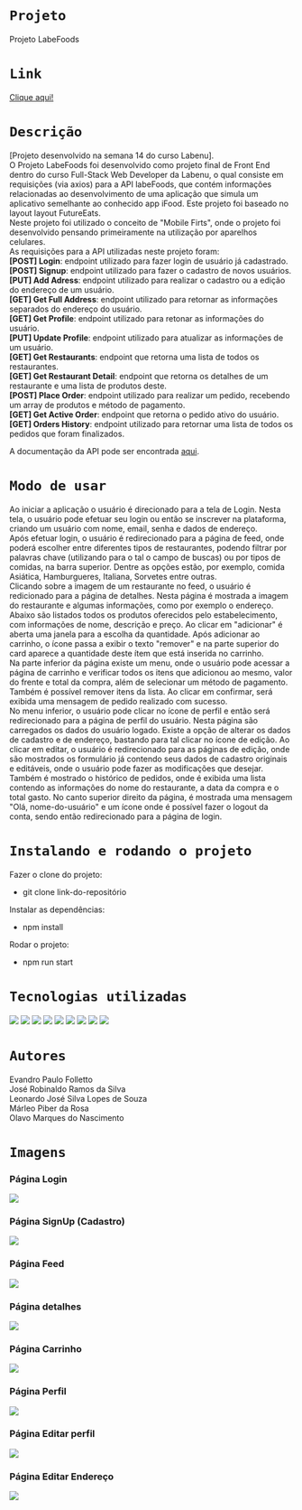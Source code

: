 # `Projeto`
Projeto LabeFoods

# `Link`
[Clique aqui!](https://labefoods-alves5.surge.sh)

# `Descrição`
[Projeto desenvolvido na semana 14 do curso Labenu]. </br>
O Projeto LabeFoods foi desenvolvido como projeto final de Front End dentro do curso Full-Stack Web Developer da Labenu, o qual consiste em requisições (via axios) para a API labeFoods, que contém informações relacionadas ao desenvolvimento de uma aplicação que simula um aplicativo semelhante ao conhecido app iFood. Este projeto foi baseado no layout layout FutureEats. </br>
Neste projeto foi utilizado o conceito de "Mobile Firts", onde o projeto foi desenvolvido pensando primeiramente na utilização por aparelhos celulares. </br>
As requisições para a API utilizadas neste projeto foram: </br>
**[POST] Login**: endpoint utilizado para fazer login de usuário já cadastrado. </br>
**[POST] Signup**: endpoint utilizado para fazer o cadastro de novos usuários. </br>
**[PUT] Add Adress**: endpoint utilizado para realizar o cadastro ou a edição do endereço de um usuário. </br>
**[GET] Get Full Address**: endpoint utilizado para retornar as informações separados do endereço do usuário. </br>
**[GET] Get Profile**: endpoint utilizado para retonar as informações do usuário. </br>
**[PUT] Update Profile**: endpoint utilizado para atualizar as informações de um usuário. </br>
**[GET] Get Restaurants**: endpoint que retorna uma lista de todos os restaurantes. </br>
**[GET] Get Restaurant Detail**: endpoint que retorna os detalhes de um restaurante e uma lista de produtos deste. </br>
**[POST] Place Order**: endpoint utilizado para realizar um pedido, recebendo um array de produtos e método de pagamento. </br>
**[GET] Get Active Order**: endpoint que retorna o pedido ativo do usuário. </br>
**[GET] Orders History**: endpoint utilizado para retornar uma lista de todos os pedidos que foram finalizados. </br>

A documentação da API pode ser encontrada [aqui](https://documenter.getpostman.com/view/7549981/SWTEdGtT).

# `Modo de usar`
Ao iniciar a aplicação o usuário é direcionado para a tela de Login. Nesta tela, o usuário pode efetuar seu login ou então se inscrever na plataforma, criando um usuário com nome, email, senha e dados de endereço.
</br>
Após efetuar login, o usuário é redirecionado para a página de feed, onde poderá escolher entre diferentes tipos de restaurantes, podendo filtrar por palavras chave (utilizando para o tal o campo de buscas) ou por tipos de comidas, na barra superior. Dentre as opções estão, por exemplo, comida Asiática, Hamburgueres, Italiana, Sorvetes entre outras.
</br>
Clicando sobre a imagem de um restaurante no feed, o usuário é redicionado para a página de detalhes. Nesta página é mostrada a imagem do restaurante e algumas informações, como por exemplo o endereço. Abaixo são listados todos os produtos oferecidos pelo estabelecimento, com informações de nome, descrição e preço. Ao clicar em "adicionar" é aberta uma janela para a escolha da quantidade. Após adicionar ao carrinho, o ícone passa a exibir o texto "remover" e na parte superior do card aparece a quantidade deste ítem que está inserida no carrinho.
</br>
Na parte inferior da página existe um menu, onde o usuário pode acessar a página de carrinho e verificar todos os itens que adicionou ao mesmo, valor do frente e total da compra, além de selecionar um método de pagamento. Também é possível remover itens da lista. Ao clicar em confirmar, será exibida uma mensagem de pedido realizado com sucesso.
</br>
No menu inferior, o usuário pode clicar no ícone de perfil e então será redirecionado para a página de perfil do usuário. Nesta página são carregados os dados do usuário logado. Existe a opção de alterar os dados de cadastro e de endereço, bastando para tal clicar no ícone de edição. Ao clicar em editar, o usuário é redirecionado para as páginas de edição, onde são mostrados os formulário já contendo seus dados de cadastro originais e editáveis, onde o usuário pode fazer as modificações que desejar. Também é mostrado o histórico de pedidos, onde é exibida uma lista contendo as informações do nome do restaurante, a data da compra e o total gasto. No canto superior direito da página, é mostrada uma mensagem "Olá, nome-do-usuário" e um ícone onde é possível fazer o logout da conta, sendo então redirecionado para a página de login.

# `Instalando e rodando o projeto`
Fazer o clone do projeto:
- git clone link-do-repositório

Instalar as dependências:
- npm install

Rodar o projeto:
- npm run start

# `Tecnologias utilizadas`
<div>
<img src="https://img.shields.io/badge/Visual_Studio_Code-0078D4?style=for-the-badge&logo=visual%20studio%20code&logoColor=white">
<img src="https://img.shields.io/badge/JavaScript-F7DF1E?style=for-the-badge&logo=javascript&logoColor=black">
<img src="https://img.shields.io/badge/HTML5-E34F26?style=for-the-badge&logo=html5&logoColor=white">
<img src="https://img.shields.io/badge/styled--components-DB7093?style=for-the-badge&logo=styled-components&logoColor=white">
<img src="https://img.shields.io/badge/React-20232A?style=for-the-badge&logo=react&logoColor=61DAFB">
<img src="https://img.shields.io/badge/GIT-E44C30?style=for-the-badge&logo=git&logoColor=white">
<img src="https://img.shields.io/badge/GitHub-100000?style=for-the-badge&logo=github&logoColor=white">
<img src="https://img.shields.io/badge/Markdown-000000?style=for-the-badge&logo=markdown&logoColor=white">
<img src="https://img.shields.io/badge/React_Router-CA4245?style=for-the-badge&logo=react-router&logoColor=white">
</div>

# `Autores`
Evandro Paulo Folletto </br>
José Robinaldo Ramos da Silva </br>
Leonardo José Silva Lopes de Souza </br>
Márleo Piber da Rosa </br>
Olavo Marques do Nascimento

# `Imagens`
### Página Login
<img src="./future-eats-b/src/assets/img_readme/login.png"/>

### Página SignUp (Cadastro)
<img src="./future-eats-b/src/assets/img_readme/signup.png"/>

### Página Feed
<img src="./future-eats-b/src/assets/img_readme/feed.png"/>

### Página detalhes
<img src="./future-eats-b/src/assets/img_readme/restaurant.png"/>

### Página Carrinho
<img src="./future-eats-b/src/assets/img_readme/cart.png"/>

### Página Perfil
<img src="./future-eats-b/src/assets/img_readme/profile.png"/>

### Página Editar perfil
<img src="./future-eats-b/src/assets/img_readme/profile_edit.png"/>

### Página Editar Endereço
<img src="./future-eats-b/src/assets/img_readme/profile_address.png"/>
